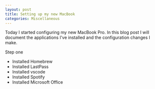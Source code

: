 ```yaml
---
layout: post
title: Setting up my new MacBook
categories: Miscellaneous
---
```


Today I started configuring my new MacBook Pro.  In this blog post I will document the applications I've installed and the configuration changes I make.

Step one

- Installed Homebrew
- Installed LastPass
- Installed vscode
- Installed Spotify 
- Installed Microsoft Office

